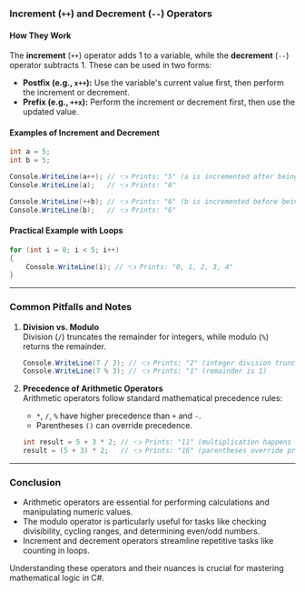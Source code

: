 


### **Increment (`++`) and Decrement (`--`) Operators**

#### **How They Work**

The **increment** (`++`) operator adds 1 to a variable, while the **decrement** (`--`) operator subtracts 1. These can be used in two forms:

- **Postfix (e.g., `x++`):** Use the variable's current value first, then perform the increment or decrement.
- **Prefix (e.g., `++x`):** Perform the increment or decrement first, then use the updated value.

#### **Examples of Increment and Decrement**

```csharp
int a = 5;
int b = 5;

Console.WriteLine(a++); // 👈 Prints: "5" (a is incremented after being used)
Console.WriteLine(a);   // 👈 Prints: "6"

Console.WriteLine(++b); // 👈 Prints: "6" (b is incremented before being used)
Console.WriteLine(b);   // 👈 Prints: "6"
```

#### **Practical Example with Loops**

```csharp
for (int i = 0; i < 5; i++)
{
    Console.WriteLine(i); // 👈 Prints: "0, 1, 2, 3, 4"
}
```

---

### Common Pitfalls and Notes

1. **Division vs. Modulo**  
    Division (`/`) truncates the remainder for integers, while modulo (`%`) returns the remainder.
    
    ```csharp
    Console.WriteLine(7 / 3); // 👈 Prints: "2" (integer division truncates)
    Console.WriteLine(7 % 3); // 👈 Prints: "1" (remainder is 1)
    ```
    
2. **Precedence of Arithmetic Operators**  
    Arithmetic operators follow standard mathematical precedence rules:
    
    - `*`, `/`, `%` have higher precedence than `+` and `-`.
    - Parentheses `()` can override precedence.
    
    ```csharp
    int result = 5 + 3 * 2; // 👈 Prints: "11" (multiplication happens first)
    result = (5 + 3) * 2;   // 👈 Prints: "16" (parentheses override precedence)
    ```
    

---

### **Conclusion**

- Arithmetic operators are essential for performing calculations and manipulating numeric values.
- The modulo operator is particularly useful for tasks like checking divisibility, cycling ranges, and determining even/odd numbers.
- Increment and decrement operators streamline repetitive tasks like counting in loops.

Understanding these operators and their nuances is crucial for mastering mathematical logic in C#.